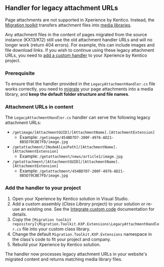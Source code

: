 ## Handler for legacy attachment URLs

Page attachments are not supported in Xperience by Kentico. Instead, the [Migration toolkit](/README.md) transfers attachment files into [media libraries](https://docs.xperience.io/x/agKiCQ).

Any attachment files in the content of pages migrated from the source instance (KX13/K12) still use the old attachment handler URLs and will no longer work (return 404 errors). For example, this can include images and file download links. If you wish to continue using these legacy attachment URLs, you need to [add a custom handler](#add-the-handler-to-your-project) to your Xperience by Kentico project.

### Prerequisite

To ensure that the handler provided in the `LegacyAttachmentHandler.cs` file works correctly, you need to [migrate](/Migration.Toolkit.CLI/README.md) your page attachments into a media library, and **keep the default folder structure and file names**.

### Attachment URLs in content

The `LegacyAttachmentHandler.cs` handler can serve the following legacy attachment URLs:

* `/getimage/[AttachmentGUID]/[AttachmentName].[AttachmentExtension]`
  * Example: `/getimage/454BD7D7-200F-4976-AD21-8B5D70CBE7FD/image.jpg`
* `/getattachment/[NodeAliasPath]/[AttachmentName].[AttachmentExtension]` 
  * Example: `/getattachment/news/article1/image.jpg`
* `/getattachment/[AttachmentGUID]/[AttachmentName].[AttachmentExtension]`
  * Example: `/getattachment/454BD7D7-200F-4976-AD21-8B5D70CBE7FD/image.jpg`

### Add the handler to your project

 1. Open your Xperience by Kentico solution in Visual Studio.
 2. Add a custom assembly (_Class Library_ project) to your solution or re-use an existing one. See the [Integrate custom code](https://docs.xperience.io/x/QoXWCQ) documentation for details.
 3. Copy the `[Migration toolkit repository]\Migration.Toolkit.KXP.Extensions\LegacyAttachmentHandler.cs` file into your custom class library.
 4. Change the default `Migration.Toolkit.KXP.Extensions` namespace in the class's code to fit your project and company.
 5. Rebuild your Xperience by Kentico solution.
 
The handler now processes legacy attachment URLs in your website's migrated content and returns matching media library files.
